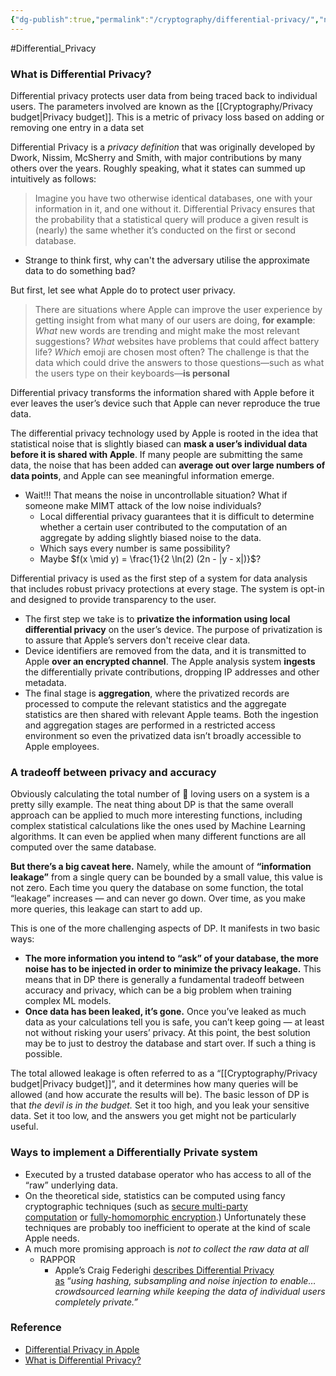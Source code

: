 ```yaml
---
{"dg-publish":true,"permalink":"/cryptography/differential-privacy/","noteIcon":"","created":"2024-06-24T23:26:44.927+08:00","updated":"2024-06-26T13:18:46.508+08:00"}
---
```


#Differential_Privacy 
### What is Differential Privacy?  
Differential privacy protects user data from being traced back to individual users. The parameters involved are known as the [[Cryptography/Privacy budget\|Privacy budget]]. This is a metric of privacy loss based on adding or removing one entry in a data set

Differential Privacy is a _privacy definition_ that was originally developed by Dwork, Nissim, McSherry and Smith, with major contributions by many others over the years. Roughly speaking, what it states can summed up intuitively as follows:

> Imagine you have two otherwise identical databases, one with your information in it, and one without it. Differential Privacy ensures that the probability that a statistical query will produce a given result is (nearly) the same whether it’s conducted on the first or second database.  

- Strange to think first, why can't the adversary utilise the approximate data to do something bad?

But first, let see what Apple do to protect user privacy.
> There are situations where Apple can improve the user experience by getting insight from what many of our users are doing, **for example**: *What* new words are trending and might make the most relevant suggestions? *What* websites have problems that could affect battery life? *Which* emoji are chosen most often? The challenge is that the data which could drive the answers to those questions—such as what the users type on their keyboards—**is personal**

Differential privacy transforms the information shared with Apple before it ever leaves the user’s device such that Apple can never reproduce the true data.

The differential privacy technology used by Apple is rooted in the idea that statistical noise that is slightly biased can **mask a user’s individual data before it is shared with Apple**. If many people are submitting the same data, the noise that has been added can **average out over large numbers of data points**, and Apple can see meaningful information emerge.
- Wait!!! That means the noise in uncontrollable situation? What if someone make MIMT attack of the low noise individuals? 
	- Local differential privacy guarantees that it is difficult to determine whether a certain user contributed to the computation of an aggregate by adding slightly biased noise to the data.
	- Which says every number is same possibility?
	- Maybe $f(x \mid y) = \frac{1}{2 \ln(2) (2n - |y - x|)}$?

Differential privacy is used as the first step of a system for data analysis that includes robust privacy protections at every stage. The system is opt-in and designed to provide transparency to the user. 
- The first step we take is to **privatize the information using local differential privacy** on the user’s device. The purpose of privatization is to assure that Apple’s servers don't receive clear data. 
- Device identifiers are removed from the data, and it is transmitted to Apple **over an encrypted channel**. The Apple analysis system **ingests** the differentially private contributions, dropping IP addresses and other metadata. 
- The final stage is **aggregation**, where the privatized records are processed to compute the relevant statistics and the aggregate statistics are then shared with relevant Apple teams. Both the ingestion and aggregation stages are performed in a restricted access environment so even the privatized data isn’t broadly accessible to Apple employees.
### A tradeoff between privacy and accuracy  
Obviously calculating the total number of 💩 loving users on a system is a pretty silly example. 
The neat thing about DP is that the same overall approach can be applied to much more interesting functions, including complex statistical calculations like the ones used by Machine Learning algorithms. It can even be applied when many different functions are all computed over the same database.

**But there’s a big caveat here.** Namely, while the amount of **“information leakage”** from a single query can be bounded by a small value, this value is not zero. Each time you query the database on some function, the total “leakage” increases — and can never go down. Over time, as you make more queries, this leakage can start to add up.

This is one of the more challenging aspects of DP. It manifests in two basic ways:
- **The more information you intend to “ask” of your database, the more noise has to be injected in order to minimize the privacy leakage.** This means that in DP there is generally a fundamental tradeoff between accuracy and privacy, which can be a big problem when training complex ML models.
- **Once data has been leaked, it’s gone.** Once you’ve leaked as much data as your calculations tell you is safe, you can’t keep going — at least not without risking your users’ privacy. At this point, the best solution may be to just to destroy the database and start over. If such a thing is possible.

The total allowed leakage is often referred to as a “[[Cryptography/Privacy budget\|Privacy budget]]”, and it determines how many queries will be allowed (and how accurate the results will be). The basic lesson of DP is that _the devil is in the budget._ Set it too high, and you leak your sensitive data. Set it too low, and the answers you get might not be particularly useful.

### Ways to implement a Differentially Private system
- Executed by a trusted database operator who has access to all of the “raw” underlying data.
- On the theoretical side, statistics can be computed using fancy cryptographic techniques (such as [secure multi-party computation](https://en.wikipedia.org/wiki/Secure_multi-party_computation) or [fully-homomorphic encryption](https://blog.cryptographyengineering.com/2012/01/very-casual-introduction-to-fully.html).) Unfortunately these techniques are probably too inefficient to operate at the kind of scale Apple needs.
- A much more promising approach is _not to collect the raw data at all_
	- RAPPOR
		- Apple’s Craig Federighi [describes Differential Privacy as](https://www.wired.com/2016/06/apples-differential-privacy-collecting-data/) “_using hashing, subsampling and noise injection to enable…crowdsourced learning while keeping the data of individual users completely private.”_
### Reference
- [Differential Privacy in Apple](https://images.apple.com/privacy/docs/Differential_Privacy_Overview.pdf)
- [What is Differential Privacy?](https://blog.cryptographyengineering.com/2016/06/15/what-is-differential-privacy/)
